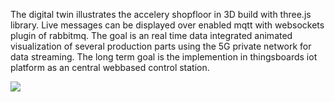 The digital twin illustrates the accelery shopfloor in 3D build with three.js library. Live messages can be displayed over enabled mqtt with websockets plugin of rabbitmq. The goal is an real time data integrated animated visualization of several production parts using the 5G private network for data streaming. The long term goal is the implemention in thingsboards iot platform as an central webbased control station.


![](/src/img/accelery_digital_twin.png)